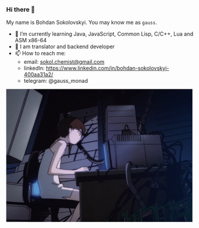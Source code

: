 ### Hi there 👋
My name is Bohdan Sokolovskyi. You may know me as `gauss`.
- 🌱 I’m currently learning Java, JavaScript, Common Lisp, C/C++, Lua and ASM x86-64
- 💬 I am translator and backend developer
- 📫 How to reach me: 
  * email: sokol.chemist@gmail.com
  * linkedIn: https://www.linkedin.com/in/bohdan-sokolovskyi-400aa31a2/
  * telegram: @gauss_monad

![Lain](https://github.com/bohdan-sokolovskyi/bohdan-sokolovskyi/blob/master/Lain.gif)
